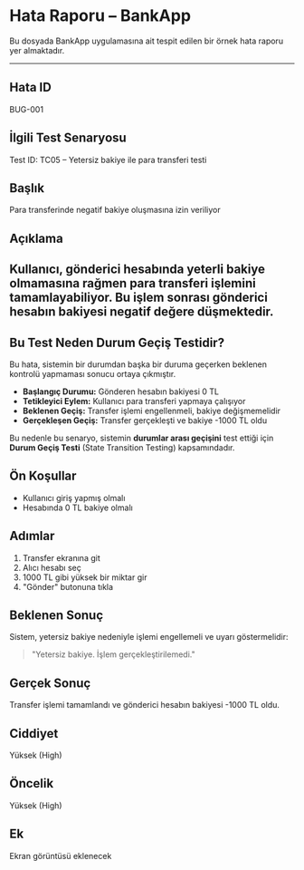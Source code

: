 # Hata Raporu – BankApp

Bu dosyada BankApp uygulamasına ait tespit edilen bir örnek hata raporu yer almaktadır.

---

## Hata ID  
BUG-001
## İlgili Test Senaryosu
Test ID: TC05 – Yetersiz bakiye ile para transferi testi


## Başlık  
Para transferinde negatif bakiye oluşmasına izin veriliyor

## Açıklama  
Kullanıcı, gönderici hesabında yeterli bakiye olmamasına rağmen para transferi işlemini tamamlayabiliyor. Bu işlem sonrası gönderici hesabın bakiyesi negatif değere düşmektedir.
---

## Bu Test Neden Durum Geçiş Testidir?

Bu hata, sistemin bir durumdan başka bir duruma geçerken beklenen kontrolü yapmaması sonucu ortaya çıkmıştır.

- **Başlangıç Durumu:** Gönderen hesabın bakiyesi 0 TL  
- **Tetikleyici Eylem:** Kullanıcı para transferi yapmaya çalışıyor  
- **Beklenen Geçiş:** Transfer işlemi engellenmeli, bakiye değişmemelidir  
- **Gerçekleşen Geçiş:** Transfer gerçekleşti ve bakiye -1000 TL oldu

Bu nedenle bu senaryo, sistemin **durumlar arası geçişini** test ettiği için **Durum Geçiş Testi** (State Transition Testing) kapsamındadır.


## Ön Koşullar  
- Kullanıcı giriş yapmış olmalı  
- Hesabında 0 TL bakiye olmalı

## Adımlar  
1. Transfer ekranına git  
2. Alıcı hesabı seç  
3. 1000 TL gibi yüksek bir miktar gir  
4. "Gönder" butonuna tıkla

## Beklenen Sonuç  
Sistem, yetersiz bakiye nedeniyle işlemi engellemeli ve uyarı göstermelidir:  
> "Yetersiz bakiye. İşlem gerçekleştirilemedi."

## Gerçek Sonuç  
Transfer işlemi tamamlandı ve gönderici hesabın bakiyesi -1000 TL oldu.

## Ciddiyet  
Yüksek (High)

## Öncelik  
Yüksek (High)

## Ek  
Ekran görüntüsü eklenecek
